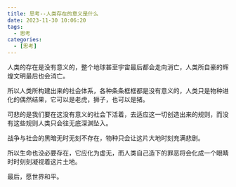 ```yaml
---
title: 思考--人类存在的意义是什么
date: 2023-11-30 10:06:20
tags:
  - 思考
categories:
  - [思考]
---
```



人类的存在是没有意义的，整个地球甚至宇宙最后都会走向消亡，人类所自豪的辉煌文明最后也会消亡。

所以人类所构建出来的社会体系，各种条条框框都是没有意义的，人类只是物种进化的偶然结果，它可以是老虎，狮子，也可以是猪。

可悲的是我们要在这没有意义的社会下活着，去适应这一切创造出来的规则，而没有这些规则人类只会往无底深渊坠入。

战争与社会的黑暗无时无刻不存在，物种只会让这片大地时刻充满悲剧。

所以生命也没必要存在，它应化为虚无，而人类自己造下的罪恶将会化成一个眼睛时时刻刻凝视着这片土地。

最后，愿世界和平。